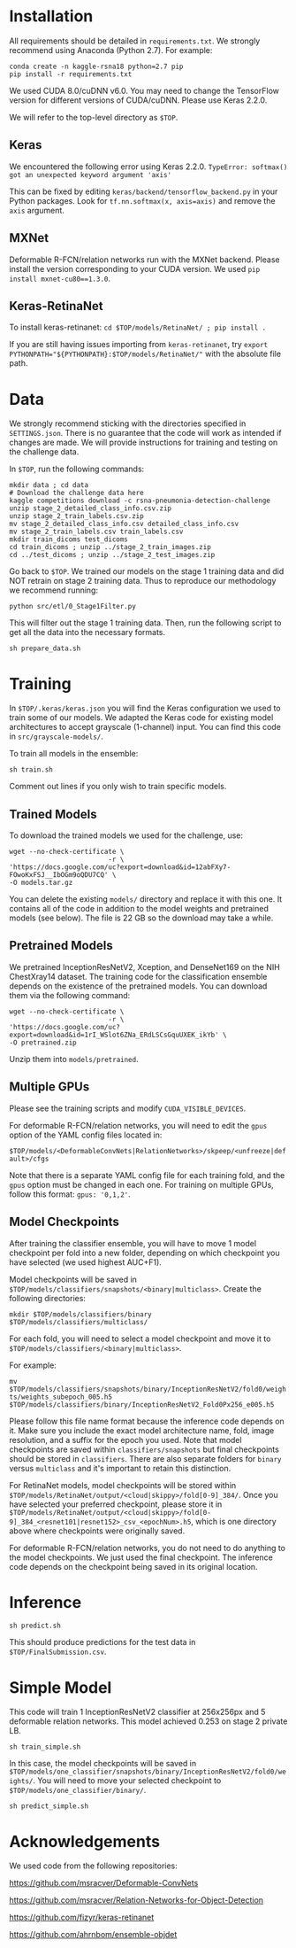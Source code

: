 # Installation

All requirements should be detailed in `requirements.txt`. We strongly recommend using Anaconda (Python 2.7). For
example:

```
conda create -n kaggle-rsna18 python=2.7 pip
pip install -r requirements.txt
```

We used CUDA 8.0/cuDNN v6.0. You may need to change the TensorFlow version for different versions of CUDA/cuDNN. Please
use Keras 2.2.0.

We will refer to the top-level directory as `$TOP`.

## Keras

We encountered the following error using Keras 2.2.0.
`TypeError: softmax() got an unexpected keyword argument 'axis'`

This can be fixed by editing `keras/backend/tensorflow_backend.py` in your Python packages. Look
for `tf.nn.softmax(x, axis=axis)` and remove the `axis` argument.

## MXNet

Deformable R-FCN/relation networks run with the MXNet backend. Please install the version corresponding to your CUDA
version. We used `pip install mxnet-cu80==1.3.0`.

## Keras-RetinaNet

To install keras-retinanet:
`cd $TOP/models/RetinaNet/ ; pip install .`

If you are still having issues importing from `keras-retinanet`,
try `export PYTHONPATH="${PYTHONPATH}:$TOP/models/RetinaNet/"` with the absolute file path.

# Data

We strongly recommend sticking with the directories specified in `SETTINGS.json`. There is no guarantee that the code
will work as intended if changes are made. We will provide instructions for training and testing on the challenge data.

In `$TOP`, run the following commands:

```
mkdir data ; cd data 
# Download the challenge data here 
kaggle competitions download -c rsna-pneumonia-detection-challenge
unzip stage_2_detailed_class_info.csv.zip 
unzip stage_2_train_labels.csv.zip 
mv stage_2_detailed_class_info.csv detailed_class_info.csv 
mv stage_2_train_labels.csv train_labels.csv 
mkdir train_dicoms test_dicoms 
cd train_dicoms ; unzip ../stage_2_train_images.zip 
cd ../test_dicoms ; unzip ../stage_2_test_images.zip 
```

Go back to `$TOP`. We trained our models on the stage 1 training data and did NOT retrain on stage 2 training data. Thus
to reproduce our methodology we recommend running:

`python src/etl/0_Stage1Filter.py`

This will filter out the stage 1 training data. Then, run the following script to get all the data into the necessary
formats.

`sh prepare_data.sh`

# Training

In `$TOP/.keras/keras.json` you will find the Keras configuration we used to train some of our models. We adapted the
Keras code for existing model architectures to accept grayscale (1-channel) input. You can find this code
in `src/grayscale-models/`.

To train all models in the ensemble:

`sh train.sh`

Comment out lines if you only wish to train specific models.

## Trained Models

To download the trained models we used for the challenge, use:

```
wget --no-check-certificate \
                         -r \
'https://docs.google.com/uc?export=download&id=12abFXy7-FOwoKxFSJ__IbOGm9oQDU7CQ' \
-O models.tar.gz
```

You can delete the existing `models/` directory and replace it with this one. It contains all of the code in addition to
the model weights and pretrained models (see below). The file is 22 GB so the download may take a while.

## Pretrained Models

We pretrained InceptionResNetV2, Xception, and DenseNet169 on the NIH ChestXray14 dataset. The training code for the
classification ensemble depends on the existence of the pretrained models. You can download them via the following
command:

```
wget --no-check-certificate \
                         -r \
'https://docs.google.com/uc?export=download&id=1rI_WSlot6ZNa_ERdLSCsGquUXEK_ikYb' \
-O pretrained.zip
```

Unzip them into `models/pretrained`.

## Multiple GPUs

Please see the training scripts and modify `CUDA_VISIBLE_DEVICES`.

For deformable R-FCN/relation networks, you will need to edit the `gpus` option of the YAML config files located in:

`$TOP/models/<DeformableConvNets|RelationNetworks>/skpeep/<unfreeze|default>/cfgs`

Note that there is a separate YAML config file for each training fold, and the `gpus` option must be changed in each
one. For training on multiple GPUs, follow this format: `gpus: '0,1,2'`.

## Model Checkpoints

After training the classifier ensemble, you will have to move 1 model checkpoint per fold into a new folder, depending
on which checkpoint you have selected (we used highest AUC+F1).

Model checkpoints will be saved in `$TOP/models/classifiers/snapshots/<binary|multiclass>`. Create the following
directories:

`mkdir $TOP/models/classifiers/binary $TOP/models/classifiers/multiclass/`

For each fold, you will need to select a model checkpoint and move it to `$TOP/models/classifiers/<binary|multiclass>`.

For example:

`mv $TOP/models/classifiers/snapshots/binary/InceptionResNetV2/fold0/weights/weights_subepoch_005.h5 $TOP/models/classifiers/binary/InceptionResNetV2_Fold0Px256_e005.h5`

Please follow this file name format because the inference code depends on it. Make sure you include the exact model
architecture name, fold, image resolution, and a suffix for the epoch you used. Note that model checkpoints are saved
within `classifiers/snapshots` but final checkpoints should be stored in `classifiers`. There are also separate folders
for `binary` versus `multiclass` and it's important to retain this distinction.

For RetinaNet models, model checkpoints will be stored
within `$TOP/models/RetinaNet/output/<cloud|skippy>/fold[0-9]_384/`. Once you have selected your preferred checkpoint,
please store it in `$TOP/models/RetinaNet/output/<cloud|skippy>/fold[0-9]_384_<resnet101|resnet152>_csv_<epochNum>.h5`,
which is one directory above where checkpoints were originally saved.

For deformable R-FCN/relation networks, you do not need to do anything to the model checkpoints. We just used the final
checkpoint. The inference code depends on the checkpoint being saved in its original location.

# Inference

`sh predict.sh`

This should produce predictions for the test data in `$TOP/FinalSubmission.csv`.

# Simple Model

This code will train 1 InceptionResNetV2 classifier at 256x256px and 5 deformable relation networks. This model achieved
0.253 on stage 2 private LB.

`sh train_simple.sh`

In this case, the model checkpoints will be saved
in `$TOP/models/one_classifier/snapshots/binary/InceptionResNetV2/fold0/weights/`. You will need to move your selected
checkpoint to `$TOP/models/one_classifier/binary/`.

`sh predict_simple.sh`

# Acknowledgements

We used code from the following repositories:

https://github.com/msracver/Deformable-ConvNets

https://github.com/msracver/Relation-Networks-for-Object-Detection

https://github.com/fizyr/keras-retinanet

https://github.com/ahrnbom/ensemble-objdet
